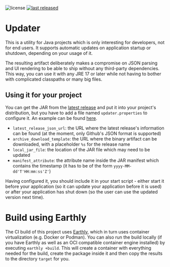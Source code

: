 ![license](https://img.shields.io/github/license/mathisdt/updater.svg?style=flat) [![last released](https://img.shields.io/github/release-date/mathisdt/updater.svg?label=last%20released&style=flat)](https://github.com/mathisdt/updater/releases)

# Updater

This is a utility for Java projects which is only interesting for developers, not for end users.
It supports automatic updates on application startup or shutdown, depending on your usage of it.

The resulting artifact deliberately makes a compromise on JSON parsing and UI rendering
to be able to ship without any third-party dependencies. This way, you can use it with
any JRE 17 or later while not having to bother with complicated classpaths or many big files.

## Using it for your project

You can get the JAR from the [latest release](https://github.com/mathisdt/updater/releases/latest)
and put it into your project's distribution, but you have to add a file named `updater.properties`
to configure it. An example can be found [here](https://github.com/mathisdt/updater/blob/master/src/main/resources/updater.properties).

* `latest_release_json_url`: the URL where the latest release's information can be found
  (at the moment, only Github's JSON format is supported)
* `archive_download_template`: the URL where the binary artifact can be downloaded,
  with a placeholder `%s` for the release name
* `local_jar_file`: the location of the JAR file which may need to be updated
* `manifest_attribute`: the attribute name inside the JAR manifest which contains the timestamp
  (it has to be of the form `yyyy-MM-dd'T'HH:mm:ss'Z'`)

Having configured it, you should include it in your start script - either start it before
your application (so it can update your application before it is used) or after your application
has shut down (so the user can use the updated version next time).

# Build using Earthly

The CI build of this project uses [Earthly](https://docs.earthly.dev/), which in turn uses
container virtualization (e.g. Docker or Podman). You can also run the build locally (if you
have Earthly as well as an OCI compatible container engine installed) by executing
`earthly +build`. This will create a container with everything needed for the build,
create the package inside it and then copy the results to the directory `target` for you.

